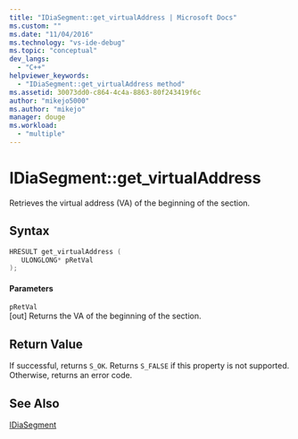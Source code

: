 ```yaml
---
title: "IDiaSegment::get_virtualAddress | Microsoft Docs"
ms.custom: ""
ms.date: "11/04/2016"
ms.technology: "vs-ide-debug"
ms.topic: "conceptual"
dev_langs: 
  - "C++"
helpviewer_keywords: 
  - "IDiaSegment::get_virtualAddress method"
ms.assetid: 30073dd0-c864-4c4a-8863-80f243419f6c
author: "mikejo5000"
ms.author: "mikejo"
manager: douge
ms.workload: 
  - "multiple"
---
```

# IDiaSegment::get_virtualAddress
Retrieves the virtual address (VA) of the beginning of the section.  
  
## Syntax  
  
```C++  
HRESULT get_virtualAddress (   
   ULONGLONG* pRetVal  
);  
```  
  
#### Parameters  
 `pRetVal`  
 [out] Returns the VA of the beginning of the section.  
  
## Return Value  
 If successful, returns `S_OK`. Returns `S_FALSE` if this property is not supported. Otherwise, returns an error code.  
  
## See Also  
 [IDiaSegment](../../debugger/debug-interface-access/idiasegment.md)